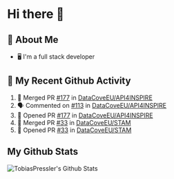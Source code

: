 # Hi there 👋

<!--
**TobiasPressler/TobiasPressler** is a ✨ _special_ ✨ repository because its `README.md` (this file) appears on your GitHub profile.

Here are some ideas to get you started:

- 🔭 I’m currently working on ...
- 🌱 I’m currently learning ...
- 👯 I’m looking to collaborate on ...
- 🤔 I’m looking for help with ...
- 💬 Ask me about ...
- 📫 How to reach me: ...
- 😄 Pronouns: ...
- ⚡ Fun fact: ...
-->

## :book: About Me
- 🖥 I'm a full stack developer

## 🔔 My Recent Github Activity
<!--START_SECTION:activity-->
1. 🎉 Merged PR [#177](https://github.com/DataCoveEU/API4INSPIRE/pull/177) in [DataCoveEU/API4INSPIRE](https://github.com/DataCoveEU/API4INSPIRE)
2. 🗣 Commented on [#113](https://github.com/DataCoveEU/API4INSPIRE/issues/113) in [DataCoveEU/API4INSPIRE](https://github.com/DataCoveEU/API4INSPIRE)
3. 💪 Opened PR [#177](https://github.com/DataCoveEU/API4INSPIRE/pull/177) in [DataCoveEU/API4INSPIRE](https://github.com/DataCoveEU/API4INSPIRE)
4. 🎉 Merged PR [#33](https://github.com/DataCoveEU/STAM/pull/33) in [DataCoveEU/STAM](https://github.com/DataCoveEU/STAM)
5. 💪 Opened PR [#33](https://github.com/DataCoveEU/STAM/pull/33) in [DataCoveEU/STAM](https://github.com/DataCoveEU/STAM)
<!--END_SECTION:activity-->

## My Github Stats

<img align="left" alt="TobiasPressler's Github Stats" src="https://github-readme-stats.codestackr.vercel.app/api?username=TobiasPressler&show_icons=true&hide_border=true" />
